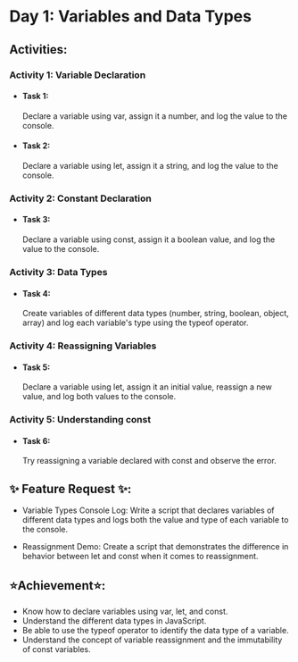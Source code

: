 # Day 1: Variables and Data Types
## Activities:
### Activity 1: Variable Declaration

- #### Task 1: 
    Declare a variable using var, assign it a number, and log the value to the console.
- ####  Task 2: 
    Declare a variable using let, assign it a string, and log the value to the console.
### Activity 2: Constant Declaration
- ####  Task 3: 
    Declare a variable using const, assign it a boolean value, and log the value to the console.
### Activity 3: Data Types
- ####  Task 4:
    Create variables of different data types (number, string, boolean, object, array) and log each variable's type using the typeof operator. 

### Activity 4: Reassigning Variables
- ####  Task 5: 
    Declare a variable using let, assign it an initial value, reassign a new value, and log both values to the console.
### Activity 5: Understanding const
- ####  Task 6: 
    Try reassigning a variable declared with const and observe the error.


## ✨ Feature Request ✨:
- Variable Types Console Log: Write a script that declares variables of different data types and logs both the value and type of each variable to the console.

- Reassignment Demo: Create a script that demonstrates the difference in behavior between let and const when it comes to reassignment.


## ⭐Achievement⭐:

- Know how to declare variables using var, let, and const.
- Understand the different data types in JavaScript.
- Be able to use the typeof operator to identify the data type of a variable.
- Understand the concept of variable reassignment and the immutability of const variables.



